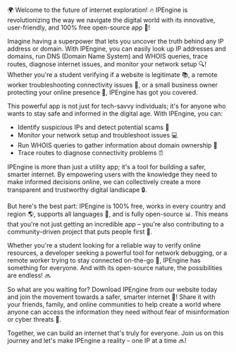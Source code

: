 🌍 Welcome to the future of internet exploration! 🔥 IPEngine is revolutionizing the way we navigate the digital world with its innovative, user-friendly, and 100% free open-source app 📡!

Imagine having a superpower that lets you uncover the truth behind any IP address or domain. With IPEngine, you can easily look up IP addresses and domains, run DNS (Domain Name System) and WHOIS queries, trace routes, diagnose internet issues, and monitor your network setup 🔍! Whether you're a student verifying if a website is legitimate 📚, a remote worker troubleshooting connectivity issues 🏢, or a small business owner protecting your online presence 💼, IPEngine has got you covered.

This powerful app is not just for tech-savvy individuals; it's for anyone who wants to stay safe and informed in the digital age. With IPEngine, you can:

* Identify suspicious IPs and detect potential scams 🚫
* Monitor your network setup and troubleshoot issues 💻
* Run WHOIS queries to gather information about domain ownership 👥
* Trace routes to diagnose connectivity problems ⏰

IPEngine is more than just a utility app; it's a tool for building a safer, smarter internet. By empowering users with the knowledge they need to make informed decisions online, we can collectively create a more transparent and trustworthy digital landscape 🔒.

But here's the best part: IPEngine is 100% free, works in every country and region 🌎, supports all languages 💬, and is fully open-source 📊. This means that you're not just getting an incredible app – you're also contributing to a community-driven project that puts people first 👫.

Whether you're a student looking for a reliable way to verify online resources, a developer seeking a powerful tool for network debugging, or a remote worker trying to stay connected on-the-go 🚀, IPEngine has something for everyone. And with its open-source nature, the possibilities are endless! 🔜

So what are you waiting for? Download IPEngine from our website today and join the movement towards a safer, smarter internet 🌟! Share it with your friends, family, and online communities to help create a world where anyone can access the information they need without fear of misinformation or cyber threats 💪.

Together, we can build an internet that's truly for everyone. Join us on this journey and let's make IPEngine a reality – one IP at a time 🔜!